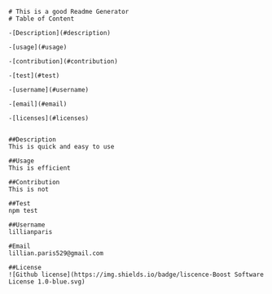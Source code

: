 
    # This is a good Readme Generator
    # Table of Content 

    -[Description](#description) 

    -[usage](#usage) 

    -[contribution](#contribution) 

    -[test](#test) 

    -[username](#username) 

    -[email](#email) 

    -[licenses](#licenses) 


    ##Description
    This is quick and easy to use

    ##Usage
    This is efficient

    ##Contribution
    This is not
    
    ##Test
    npm test
    
    ##Username
    lillianparis
    
    #Email
    lillian.paris529@gmail.com
    
    ##License
    ![Github license](https://img.shields.io/badge/liscence-Boost Software License 1.0-blue.svg)

    